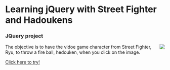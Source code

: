 # Learning jQuery with Street Fighter and Hadoukens
### JQuery project

<img align="right" src="http://i.imgur.com/nTj3Fxx.gif">

The objective is to have the vidoe game character from Street Fighter, Ryu, to throw a fire ball, hedouken, when you click on the image.

[Click here to try!](https://aasalgado.github.io/hadouken-jQuery/)


